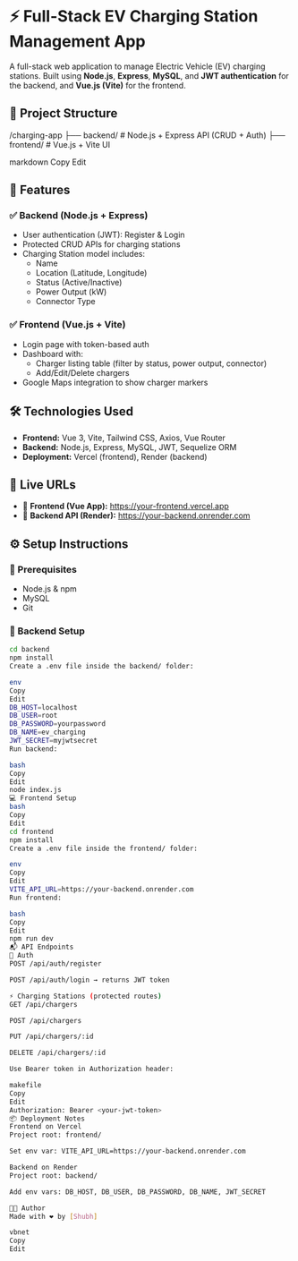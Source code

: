 # ⚡ Full-Stack EV Charging Station Management App

A full-stack web application to manage Electric Vehicle (EV) charging stations. Built using **Node.js**, **Express**, **MySQL**, and **JWT authentication** for the backend, and **Vue.js (Vite)** for the frontend.

## 📁 Project Structure

/charging-app
├── backend/ # Node.js + Express API (CRUD + Auth)
├── frontend/ # Vue.js + Vite UI

markdown
Copy
Edit

## 🧪 Features

### ✅ Backend (Node.js + Express)
- User authentication (JWT): Register & Login
- Protected CRUD APIs for charging stations
- Charging Station model includes:
  - Name
  - Location (Latitude, Longitude)
  - Status (Active/Inactive)
  - Power Output (kW)
  - Connector Type

### ✅ Frontend (Vue.js + Vite)
- Login page with token-based auth
- Dashboard with:
  - Charger listing table (filter by status, power output, connector)
  - Add/Edit/Delete chargers
- Google Maps integration to show charger markers

## 🛠️ Technologies Used

- **Frontend:** Vue 3, Vite, Tailwind CSS, Axios, Vue Router
- **Backend:** Node.js, Express, MySQL, JWT, Sequelize ORM
- **Deployment:** Vercel (frontend), Render (backend)

## 🚀 Live URLs

- 🔗 **Frontend (Vue App):** https://your-frontend.vercel.app
- 🔗 **Backend API (Render):** https://your-backend.onrender.com

## ⚙️ Setup Instructions

### 📌 Prerequisites
- Node.js & npm
- MySQL
- Git

### 🔧 Backend Setup

```bash
cd backend
npm install
Create a .env file inside the backend/ folder:

env
Copy
Edit
DB_HOST=localhost
DB_USER=root
DB_PASSWORD=yourpassword
DB_NAME=ev_charging
JWT_SECRET=myjwtsecret
Run backend:

bash
Copy
Edit
node index.js
💻 Frontend Setup
bash
Copy
Edit
cd frontend
npm install
Create a .env file inside the frontend/ folder:

env
Copy
Edit
VITE_API_URL=https://your-backend.onrender.com
Run frontend:

bash
Copy
Edit
npm run dev
📬 API Endpoints
🔐 Auth
POST /api/auth/register

POST /api/auth/login → returns JWT token

⚡ Charging Stations (protected routes)
GET /api/chargers

POST /api/chargers

PUT /api/chargers/:id

DELETE /api/chargers/:id

Use Bearer token in Authorization header:

makefile
Copy
Edit
Authorization: Bearer <your-jwt-token>
📦 Deployment Notes
Frontend on Vercel
Project root: frontend/

Set env var: VITE_API_URL=https://your-backend.onrender.com

Backend on Render
Project root: backend/

Add env vars: DB_HOST, DB_USER, DB_PASSWORD, DB_NAME, JWT_SECRET

👨‍💻 Author
Made with ❤️ by [Shubh]

vbnet
Copy
Edit